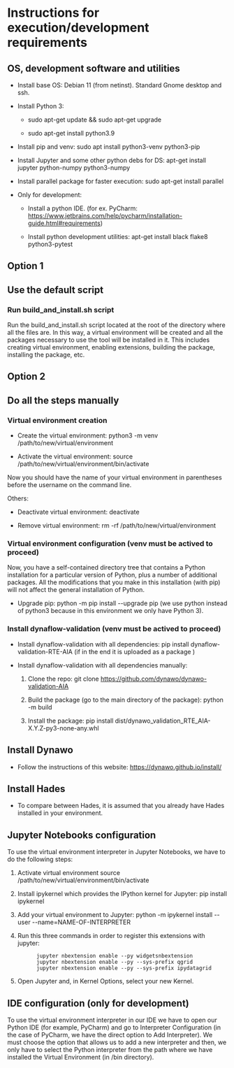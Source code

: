 
# Instructions for execution/development requirements

## OS, development software and utilities

- Install base OS: Debian 11 (from netinst). Standard Gnome desktop and ssh.

- Install Python 3: 

	- sudo apt-get update && sudo apt-get upgrade

	- sudo apt-get install python3.9

- Install pip and venv: sudo apt install python3-venv python3-pip

- Install Jupyter and some other python debs for DS: apt-get install jupyter python-numpy python3-numpy

- Install parallel package for faster execution: sudo apt-get install parallel

- Only for development:

	- Install a python IDE. (for ex. PyCharm: https://www.jetbrains.com/help/pycharm/installation-guide.html#requirements)

	- Install python development utilities: apt-get install black flake8 python3-pytest
	

## Option 1
## Use the default script 

### Run build_and_install.sh script
Run the build_and_install.sh script located at the root of the directory where all the files are. In this way, a virtual environment will be created and all the packages necessary to use the tool will be installed in it. This includes creating virtual environment, enabling extensions, building the package, installing the package, etc. 


## Option 2
## Do all the steps manually 

### Virtual environment creation

- Create the virtual environment: python3 -m venv /path/to/new/virtual/environment

- Activate the virtual environment: source /path/to/new/virtual/environment/bin/activate

Now you should have the name of your virtual environment in parentheses before the username on the command line.

Others:

- Deactivate virtual environment: deactivate

- Remove virtual environment: rm -rf /path/to/new/virtual/environment


### Virtual environment configuration (venv must be actived to proceed)

Now, you have a self-contained directory tree that contains a Python installation for a particular version of Python, plus a number of additional packages. All the modifications that you make in this installation (with pip) will not affect the general installation of Python.

- Upgrade pip: python -m pip install --upgrade pip (we use python instead of python3 because in this environment we only have Python 3).

### Install dynaflow-validation (venv must be actived to proceed)

- Install dynaflow-validation with all dependencies: pip install dynaflow-validation-RTE-AIA (if in the end it is uploaded as a package )

- Install dynaflow-validation with all dependencies manually:

   1. Clone the repo: git clone https://github.com/dynawo/dynawo-validation-AIA
	
   2. Build the package (go to the main directory of the package): python -m build
	
   3. Install the package: pip install dist/dynawo_validation_RTE_AIA-X.Y.Z-py3-none-any.whl


## Install Dynawo

- Follow the instructions of this website: https://dynawo.github.io/install/


## Install Hades

- To compare between Hades, it is assumed that you already have Hades installed in your environment.
	

## Jupyter Notebooks configuration

To use the virtual environment interpreter in Jupyter Notebooks, we have to do the following steps:

   1. Activate virtual environment source /path/to/new/virtual/environment/bin/activate

   2. Install ipykernel which provides the IPython kernel for Jupyter: pip install ipykernel

   3. Add your virtual environment to Jupyter: python -m ipykernel install --user --name=NAME-OF-INTERPRETER

   4. Run this three commands in order to register this extensions with jupyter: 
        	
                jupyter nbextension enable --py widgetsnbextension
                jupyter nbextension enable --py --sys-prefix qgrid
                jupyter nbextension enable --py --sys-prefix ipydatagrid

   5. Open Jupyter and, in Kernel Options, select your new Kernel.


## IDE configuration (only for development)
	
To use the virtual environment interpreter in our IDE we have to open our Python IDE (for example, PyCharm) and go to Interpreter Configuration (in the case of PyCharm, we have the direct option to Add Interpreter). We must choose the option that allows us to add a new interpreter and then, we only have to select the Python interpreter from the path where we have installed the Virtual Environment (in /bin directory).

